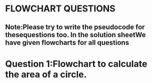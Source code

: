 # FLOWCHART QUESTIONS

## Note:Please try to write the pseudocode for thesequestions too. In the solution sheetWe have given flowcharts for all questions

# Question 1:Flowchart to calculate the area of a circle.
